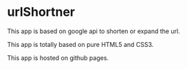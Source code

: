 # urlShortner

This app is based on google api to shorten or expand the url.

This app is totally based on pure HTML5 and CSS3.

This app is hosted on github pages.